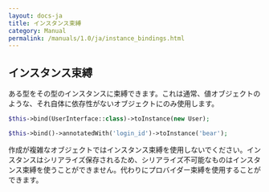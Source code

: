 ```yaml
---
layout: docs-ja
title: インスタンス束縛
category: Manual
permalink: /manuals/1.0/ja/instance_bindings.html
---
```

## インスタンス束縛

ある型をその型のインスタンスに束縛できます。これは通常、値オブジェクトのような、それ自体に依存性がないオブジェクトにのみ使用します。

```php
$this->bind(UserInterface::class)->toInstance(new User);
```

```php
$this->bind()->annotatedWith('login_id')->toInstance('bear');
```

作成が複雑なオブジェクトではインスタンス束縛を使用しないでください。インスタンスはシリアライズ保存されるため、シリアライズ不可能なものはインスタンス束縛を使うことができません。代わりにプロバイダー束縛を使用することができます。
